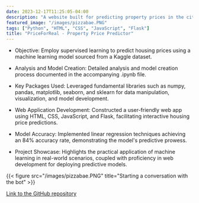 ```yaml
---
date: 2023-12-17T11:25:05-04:00
description: "A website built for predicting property prices in the city of Bangalore"
featured_image: "/images/pizzabae.PNG"
tags: ["Python", "HTML", "CSS", "JavaScript", "Flask"]
title: "PriceForReal - Property Price Predictor"
---
```


* Objective: Employ supervised learning to predict housing prices using a machine learning model sourced from a Kaggle dataset.

* Analysis and Model Creation: Detailed analysis and model creation process documented in the accompanying .ipynb file.

* Key Packages Used: Leveraged fundamental libraries such as numpy, pandas, matplotlib, seaborn, and sklearn for data manipulation, visualization, and model development.

* Web Application Development: Constructed a user-friendly web app using HTML, CSS, JavaScript, and Flask, facilitating interactive housing price predictions.

* Model Accuracy: Implemented linear regression techniques achieving an 84% accuracy rate, demonstrating the model's predictive prowess.

* Project Showcase: Highlights the practical application of machine learning in real-world scenarios, coupled with proficiency in web development for deploying predictive models.

{{< figure src="/images/pizzabae.PNG" title="Starting a conversation with the bot" >}}

[Link to the GitHub repository](https://github.com/siya-pathak/PriceForReal)